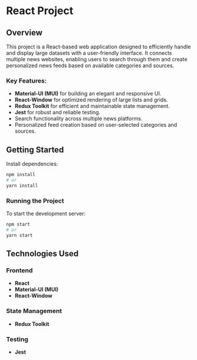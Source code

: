 # React Project

## Overview
This project is a React-based web application designed to efficiently handle and display large datasets with a user-friendly interface. It connects multiple news websites, enabling users to search through them and create personalized news feeds based on available categories and sources.

### Key Features:
- **Material-UI (MUI)** for building an elegant and responsive UI.
- **React-Window** for optimized rendering of large lists and grids.
- **Redux Toolkit** for efficient and maintainable state management.
- **Jest** for robust and reliable testing.
- Search functionality across multiple news platforms.
- Personalized feed creation based on user-selected categories and sources.

## Getting Started
Install dependencies:
   ```bash
   npm install
   # or
   yarn install
   ```

### Running the Project
To start the development server:
```bash
npm start
# or
yarn start
```


## Technologies Used

### Frontend
- **React**
- **Material-UI (MUI)**
- **React-Window**

### State Management
- **Redux Toolkit**

### Testing
- **Jest**
